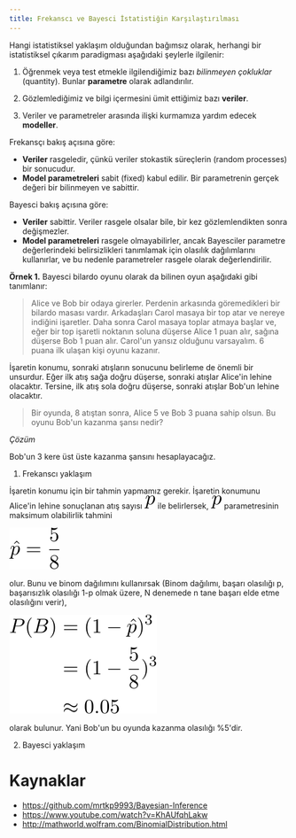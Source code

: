 ```yaml
---
title: Frekanscı ve Bayesci İstatistiğin Karşılaştırılması
---
```


Hangi istatistiksel yaklaşım olduğundan bağımsız olarak, herhangi bir istatistiksel çıkarım paradigması aşağıdaki şeylerle ilgilenir:

1. Öğrenmek veya test etmekle ilgilendiğimiz bazı _bilinmeyen çokluklar_ (quantity). Bunlar **parametre** olarak adlandırılır.

2. Gözlemlediğimiz ve bilgi içermesini ümit ettiğimiz bazı **veriler**.

3. Veriler ve parametreler arasında ilişki kurmamıza yardım edecek **modeller**.

Frekansçı bakış açısına göre:

* **Veriler** rasgeledir, çünkü veriler stokastik süreçlerin (random processes) bir sonucudur.
* **Model parametreleri** sabit (fixed) kabul edilir. Bir parametrenin gerçek değeri bir bilinmeyen ve sabittir.

Bayesci bakış açısına göre:

* **Veriler** sabittir. Veriler rasgele olsalar bile, bir kez gözlemlendikten sonra değişmezler.
* **Model parametreleri** rasgele olmayabilirler, ancak Bayesciler parametre değerlerindeki belirsizlikleri tanımlamak için olasılık dağılımlarını kullanırlar, ve bu nedenle parametreler rasgele olarak değerlendirilir.

**Örnek 1.** Bayesci bilardo oyunu olarak da bilinen oyun aşağıdaki gibi tanımlanır:

> Alice ve Bob bir odaya girerler. Perdenin arkasında göremedikleri bir bilardo masası vardır. Arkadaşları Carol masaya bir top atar ve nereye indiğini işaretler. Daha sonra Carol masaya toplar atmaya başlar ve, eğer bir top işaretli noktanın soluna düşerse Alice 1 puan alır, sağına düşerse Bob 1 puan alır. Carol'un yansız olduğunu varsayalım. 6 puana ilk ulaşan kişi oyunu kazanır.

İşaretin konumu, sonraki atışların sonucunu belirleme de önemli bir unsurdur. Eğer ilk atış sağa doğru düşerse, sonraki atışlar Alice'in lehine olacaktır. Tersine, ilk atış sola doğru düşerse, sonraki atışlar Bob'un lehine olacaktır.

> Bir oyunda, 8 atıştan sonra, Alice 5 ve Bob 3 puana sahip olsun. Bu oyunu Bob'un kazanma şansı nedir?

*Çözüm*

Bob'un 3 kere üst üste kazanma şansını hesaplayacağız.


1. Frekanscı yaklaşım

İşaretin konumu için bir tahmin yapmamız gerekir. İşaretin konumunu Alice'in lehine sonuçlanan atış sayısı ![0301](imgs/03_01.svg) ile belirlersek, ![0301](imgs/03_01.svg) parametresinin maksimum olabilirlik tahmini

![0302](imgs/03_02.svg)

olur. Bunu ve binom dağılımını kullanırsak (Binom dağılımı, başarı olasılığı p, başarısızlık olasılığı 1-p olmak üzere, N denemede n tane başarı elde etme olasılığını verir),

![0303](imgs/03_03.svg)

olarak bulunur. Yani Bob'un bu oyunda kazanma olasılığı %5'dir.

2. Bayesci yaklaşım

# Kaynaklar

* https://github.com/mrtkp9993/Bayesian-Inference
* https://www.youtube.com/watch?v=KhAUfqhLakw
* http://mathworld.wolfram.com/BinomialDistribution.html